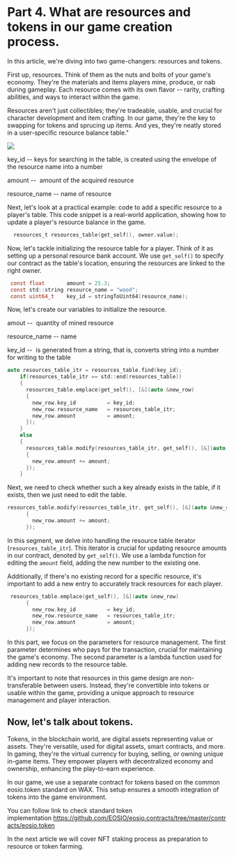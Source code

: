Part 4. What are resources and tokens in our game creation process.
===================================================================
In this article, we're diving into two game-changers: resources and tokens.

First up, resources. Think of them as the nuts and bolts of your game's economy. They're the materials and items players mine, produce, or nab during gameplay. Each resource comes with its own flavor -- rarity, crafting abilities, and ways to interact within the game.

Resources aren't just collectibles; they're tradeable, usable, and crucial for character development and item crafting. In our game, they're the key to swapping for tokens and sprucing up items. And yes, they're neatly stored in a user-specific resource balance table."

![](/public/assets/images/tutorials/howto-create_farming_game/part4/resourcesandtokens-1024x140.png)

key_id -- keys for searching in the table, is created using the envelope of the resource name into a number

amount --  amount of the acquired resource

resource_name -- name of resource

Next, let's look at a practical example: code to add a specific resource to a player's table. This code snippet is a real-world application, showing how to update a player's resource balance in the game.

```C
  resources_t resources_table(get_self(), owner.value);
```

Now, let's tackle initializing the resource table for a player. Think of it as setting up a personal resource bank account. We use `get_self()` to specify our contract as the table's location, ensuring the resources are linked to the right owner.

```C
 const float       amount = 25.3;
 const std::string resource_name = "wood";
 const uint64_t    key_id = stringToUint64(resource_name);
```

Now, let's create our variables to initialize the resource.

amout --  quantity of mined resource

resource_name -- name

key_id --  is generated from a string, that is, converts string into a number for writing to the table

```C
auto resources_table_itr = resources_table.find(key_id);
    if(resources_table_itr == std::end(resources_table))
    {
      resources_table.emplace(get_self(), [&](auto &new_row)
      {
        new_row.key_id          = key_id;
        new_row.resource_name   = resources_table_itr;
        new_row.amount          = amount;
      });
    }
    else
    {
      resources_table.modify(resources_table_itr, get_self(), [&](auto &new_row)
      {
        new_row.amount += amount;
      });
    }
```

Next, we need to check whether such a key already exists in the table, if it exists, then we just need to edit the table.

```C
resources_table.modify(resources_table_itr, get_self(), [&](auto &new_row)
      {
        new_row.amount += amount;
      });
```

In this segment, we delve into handling the resource table iterator (`resources_table_itr`). This iterator is crucial for updating resource amounts in our contract, denoted by `get_self()`. We use a lambda function for editing the `amount` field, adding the new number to the existing one.

Additionally, if there's no existing record for a specific resource, it's important to add a new entry to accurately track resources for each player.

```C
 resources_table.emplace(get_self(), [&](auto &new_row)
      {
        new_row.key_id          = key_id;
        new_row.resource_name   = resources_table_itr;
        new_row.amount          = amount;
      });

```

In this part, we focus on the parameters for resource management. The first parameter determines who pays for the transaction, crucial for maintaining the game's economy. The second parameter is a lambda function used for adding new records to the resource table.

It's important to note that resources in this game design are non-transferable between users. Instead, they're convertible into tokens or usable within the game, providing a unique approach to resource management and player interaction.

Now, let's talk about tokens.
-----------------------------

Tokens, in the blockchain world, are digital assets representing value or assets. They're versatile, used for digital assets, smart contracts, and more. In gaming, they're the virtual currency for buying, selling, or owning unique in-game items. They empower players with decentralized economy and ownership, enhancing the play-to-earn experience.

In our game, we use a separate contract for tokens based on the common eosio.token standard on WAX. This setup ensures a smooth integration of tokens into the game environment.

You can follow link to check standard token implementation <https://github.com/EOSIO/eosio.contracts/tree/master/contracts/eosio.token>

In the next article we will cover NFT staking process as preparation to resource or token farming.